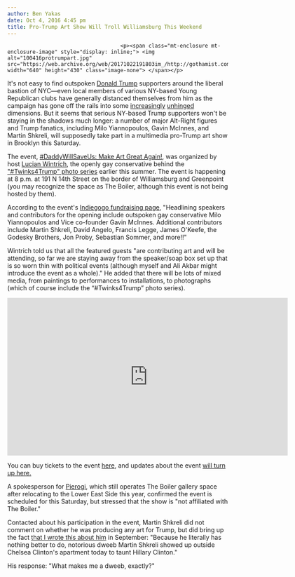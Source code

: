 ```yaml
---
author: Ben Yakas
date: Oct 4, 2016 4:45 pm
title: Pro-Trump Art Show Will Troll Williamsburg This Weekend
---
```


	
										<p><span class="mt-enclosure mt-enclosure-image" style="display: inline;"> <img alt="100416protrumpart.jpg" src="https://web.archive.org/web/20171022191803im_/http://gothamist.com/attachments/byakas/100416protrumpart.jpg" width="640" height="430" class="image-none"> </span></p>

<p>It&apos;s not easy to find outspoken <a href="https://web.archive.org/web/20171022191803/http://gothamist.com/tags/donaldtrump">Donald Trump</a> supporters around the liberal bastion of NYC&#x2014;even local members of various NY-based Young Republican clubs have generally distanced themselves from him as the campaign has gone off the rails into some <a href="https://web.archive.org/web/20171022191803/http://gothamist.com/2016/10/01/gross_trump_playboy_porn.php">increasingly</a> <a href="https://web.archive.org/web/20171022191803/http://gothamist.com/2016/09/30/donald_trump_sex_tape.php">unhinged</a> dimensions. But it seems that serious NY-based Trump supporters won&apos;t be staying in the shadows much longer: a number of major Alt-Right figures and Trump fanatics, including Milo Yiannopoulos, Gavin McInnes, and Martin Shkreli, will supposedly take part in a multimedia pro-Trump art show in Brooklyn this Saturday.</p>

<p>The event, <a href="https://web.archive.org/web/20171022191803/https://www.facebook.com/events/1753067734967011/">#DaddyWillSaveUs: Make Art Great Again!</a>, was organized by host  <a href="https://web.archive.org/web/20171022191803/https://twitter.com/lucianwintrich">Lucian Wintrich</a>, the openly gay conservative behind the <a href="https://web.archive.org/web/20171022191803/http://www.nbcnews.com/video/gay-conservative-behind-twinks4trump-takes-on-liberal-puritans-755328579598">&quot;#Twinks4Trump&quot; photo series</a> earlier this summer. The event is happening at 8 p.m. at 191 N 14th Street on the border of Williamsburg and Greenpoint (you may recognize the space as The Boiler, although this event is not being hosted by them).</p>

<p>According to the event&apos;s <a href="https://web.archive.org/web/20171022191803/https://www.indiegogo.com/projects/daddywillsaveus-make-art-great-again-party--2#/">Indiegogo fundraising page</a>, &quot;Headlining speakers and contributors for the opening include outspoken gay conservative Milo Yiannopoulos and Vice co-founder Gavin McInnes. Additional contributors include Martin Shkreli, David Angelo, Francis Legge, James O&apos;Keefe, the Godesky Brothers, Jon Proby, Sebastian Sommer, and more!!&quot;</p>

<p>Wintrich told us that all the featured guests &quot;are contributing art and will be attending, so far we are staying away from the speaker/soap box set up that is so worn thin with political events (although myself and Ali Akbar might introduce the event as a whole).&quot; He added that there will be lots of mixed media, from paintings to performances to installations, to photographs (which of course include the &#x201C;#Twinks4Trump&#x201D; photo series).</p>

<p><iframe width="640" height="360" src="https://web.archive.org/web/20171022191803if_/https://www.youtube.com/embed/ne681GAlNHE" frameborder="0" allowfullscreen></iframe></p>

<p>You can buy tickets to the event <a href="https://web.archive.org/web/20171022191803/https://www.indiegogo.com/projects/daddywillsaveus-make-art-great-again-party--2#/">here</a>, and updates about the event <a href="https://web.archive.org/web/20171022191803/http://www.daddywillsaveus.com/">will turn up here.</a></p>

<p>A spokesperson for <a href="https://web.archive.org/web/20171022191803/http://www.pierogi2000.com/">Pierogi</a>, which still operates The Boiler gallery space after relocating to the Lower East Side this year, confirmed the event is scheduled for this Saturday, but stressed that the show is &quot;not affiliated with The Boiler.&quot; </p>

<p>Contacted about his participation in the event, Martin Shkreli did not comment on whether he was producing any art for Trump, but did bring up the fact <a href="https://web.archive.org/web/20171022191803/http://gothamist.com/2016/09/11/extra_extra_3484.php">that I wrote this about him</a> in September: &quot;Because he literally has nothing better to do, notorious dweeb Martin Shkreli showed up outside Chelsea Clinton&apos;s apartment today to taunt Hillary Clinton.&quot;</p>

<p>His response: &quot;What makes me a dweeb, exactly?&quot;</p>					
										
									
				